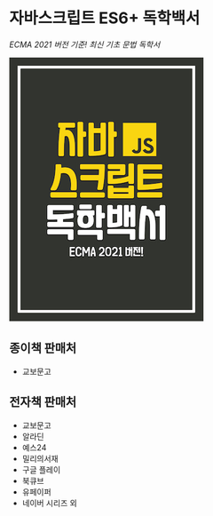 # 자바스크립트 ES6+ 독학백서

_ECMA 2021 버전 기준! 최신 기초 문법 독학서_

![](./images/cover.jpg)

## 종이책 판매처

- 교보문고

## 전자책 판매처

- 교보문고
- 알라딘
- 예스24
- 밀리의서재
- 구글 플레이
- 북큐브
- 유페이퍼
- 네이버 시리즈 외
